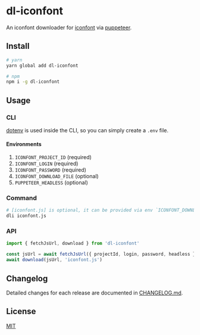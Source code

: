 # dl-iconfont

An iconfont downloader for [iconfont](https://www.iconfont.cn) via [puppeteer](https://github.com/puppeteer/puppeteer).

## Install

```sh
# yarn
yarn global add dl-iconfont

# npm
npm i -g dl-iconfont
```

## Usage

### CLI

[dotenv](https://github.com/motdotla/dotenv) is used inside the CLI, so you can simply create a `.env` file.

#### Environments

1. `ICONFONT_PROJECT_ID` (required)
2. `ICONFONT_LOGIN` (required)
3. `ICONFONT_PASSWORD` (required)
4. `ICONFONT_DOWNLOAD_FILE` (optional)
5. `PUPPETEER_HEADLESS` (optional)

### Command

```sh
# [iconfont.js] is optional, it can be provided via env `ICONFONT_DOWNLOAD_FILE` too
dli iconfont.js
```

### API

```ts
import { fetchJsUrl, download } from 'dl-iconfont'

const jsUrl = await fetchJsUrl({ projectId, login, password, headless })
await download(jsUrl, 'iconfont.js')
```

## Changelog

Detailed changes for each release are documented in [CHANGELOG.md](./CHANGELOG.md).

## License

[MIT][]

[mit]: http://opensource.org/licenses/MIT
